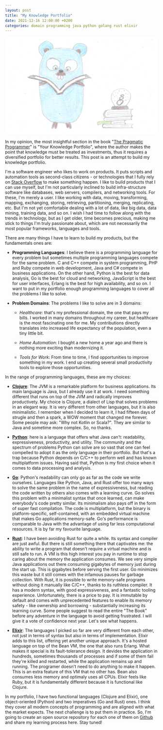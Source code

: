 ```yaml
---
layout: post
title: "My Knowledge Portfolio"
date: 2021-12-16 12:00:00 +0200
categories: domain programming java python golang rust elixir
---
```


![Gopher reading](/images/posts/gopher-reading.png)

In my opinion, the most insightful section in the book "[The Pragmatic Programmer](https://pragprog.com/titles/tpp20/the-pragmatic-programmer-20th-anniversary-edition/)" is "Your Knowledge Portfolio", where the author makes the point that knowledge must be treated as investments, thus it requires a diversified portfolio for better results. This post is an attempt to build my knowledge portfolio.

<!-- more -->

I'm a software engineer who likes to work on products. It puts scripts and automation tools as second-class citizens - or technologies that I fully rely on [Stack Overflow](https://stackoverflow.com) to make something happen. I like to build products that I can use myself, but I'm not particularly inclined to build infra-structure software like databases, web servers, compilers, and networking tools. For these, I'm merely a user. I like working with data, moving, transforming, mapping, exchanging, storing, retrieving, partitioning, merging, replicating, etc. But I'm not yet comfortable dealing with a lot of data, like big data, data mining, training data, and so on. I wish I had time to follow along with the trends in technology, but as I get older, time becomes precious, making me stick to things I'm truly passionate about, which are not necessarily the most popular frameworks, languages and tools.

There are many things I have to learn to build my products, but the fundamentals ones are:

- **Programming Languages**: I believe there is a programming language for every problem but sometimes multiple programming languages compete for the same problem. C and C++ compete in system programming, PHP and Ruby compete in web development, Java and C# compete in business applications. On the other hand, Python is the best for data analysis, Go is the best for cloud and networking, JavaScript is the best for user interfaces, Erlang is the best for high availability, and so on. I want to put in my portfolio enough programming languages to cover all the problems I like to solve.

- **Problem Domains**: The problems I like to solve are in 3 domains:

  - _Healthcare_: that's my professional domain, the one that pays my bills. I worked in many domains throughout my career, but healthcare is the most fascinating one for me. My contributions directly translates into increased life expectancy of the population, even a tiny little bit. 

  - _Home Automation_: I bought a new home a year ago and there is nothing more exciting than modernizing it.

  - _Tools for Work_: From time to time, I find opportunities to improve something in my work. I end up creating several small productivity tools to explore those opportunities.

In the range of programming languages, these are my choices:

- **[Clojure](https://clojure.org)**: The JVM is a remarkable platform for business applications. Its main language is Java, but I already use it at work. I need something different that runs on top of the JVM and radically improves productivety. My choice is Clojure, a dialect of Lisp that solves problems in an elegant way. It is very different from other languages, but it is also minimalistic. I remember when I decided to learn it, I had fifteen days of strugle and then a spark, a WOW moment that changed me forever. Some people may ask: "Why not Kotlin or Scala?". They are similar to Java and sometime more complex. So, no thanks.

- **[Python](https://www.python.org)**: here is a language that offers what Java can't: readability, expressiveness, productivity, and utility. The community and the spectrum of problems Python can solve are so vast that one can feel compelled to adopt it as the only language in their portfolio. But that's a trap because Python depends on C/C++ to perform well and has known multiplatform issues. Having said that, Python is my first choice when it comes to data processing and analysis.

- **[Go](https://go.dev)**: Python's readability can only go as far as the code we write ourselves. Languages like Python, Java, and Rust offer too many ways to solve the same problem in the name of expressiveness, but reading the code written by others also comes with a learning curve. Go solves this problem with a minimalist syntax that once learned, can make everybody's code pretty similar. Its minimalism also pays off in the form of super fast compilation. The code is multiplatform, but the binary is platform-specific, self-contained, with an embedded virtual machine that makes Go applications memory-safe. Go's performance is comparable to Java with the advantage of using far less computational resources. It is by far my favourite language.

- **[Rust](https://www.rust-lang.org)**: I have been avoiding Rust for quite a while. Its syntax and compiler are just awful. But there is still something there that captivates me: the ability to write a program that doesn't require a virtual machine and is still safe to run. A VM is this high interest you pay in runtime to stop caring about the memory the application consumes. We see very simple Java applications out there consuming gigabytes of memory just during the start up. This is gigabytes before serving the first user. Go minimizes this waste but it still comes with the infamous pauses for garbage collection. With Rust, it is possible to write memory-safe programs without doing it manually like C/C++, thanks to its ruthless compiler. It has a modern syntax, with good expressiveness, and a fantastic tooling experience. Unfortunately, there is a price to pay. It is immutable by default and comes with unprecedented features to enable its memory safety - like ownership and borrowing - substantially increasing its learning curve. Some people suggest to read the entire "The Book" before any adventure in the language to avoid getting frustrated. I will give it a vote of confidence next year. Let's see what happens.

- **[Elixir](https://elixir-lang.org)**: The languages I picked so far are very different from each other, not just in terms of syntax but also in terms of implementation. Elixir adds to this list, offering yet another unique approach. It's a hosted language on top of the Bean VM, the one that also runs Erlang. What makes it special is its fault-tolerance design. It devides the application in hundreds, sometimes thousands of processes and if some of them fail they're killed and restarted, while the application remains up and running. The programer doesn't need to do anything to make it happen. This is an extra feature of this VM that no other has. Bean also consumes less memory and optimaly uses all CPUs. Elixir feels like Ruby, but it is fundamentally different because it is functional like Clojure.

In my portfolio, I have two functional languages (Clojure and Elixir), one object-oriented (Python) and two imperatives (Go and Rust) ones. I think they cover all modern concepts of programming and are aligned with what the market expects. The next challenge is to put them in practice. So, I'm going to create an open source repository for each one of them on [Github](https://github.com/htmfilho) and share my learning process here. Stay tuned!